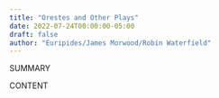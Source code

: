```yaml
---
title: "Orestes and Other Plays"
date: 2022-07-24T00:00:00-05:00
draft: false
author: "Euripides/James Morwood/Robin Waterfield"
---
```


SUMMARY

<!--more-->

CONTENT